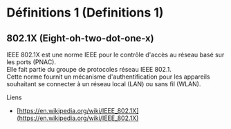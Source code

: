# Définitions 1 (Definitions 1)

## 802.1X (Eight-oh-two-dot-one-x)
IEEE 802.1X est une norme IEEE pour le contrôle d'accès au réseau basé sur les ports (PNAC).  
Elle fait partie du groupe de protocoles réseau IEEE 802.1.  
Cette norme fournit un mécanisme d'authentification pour les appareils souhaitant se connecter à un réseau local (LAN) ou sans fil (WLAN).

Liens  
- [https://en.wikipedia.org/wiki/IEEE_802.1X](https://en.wikipedia.org/wiki/IEEE_802.1X)
